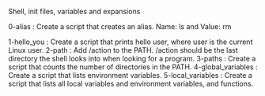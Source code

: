 Shell, init files, variables and expansions

0-alias : Create a script that creates an alias. Name: ls and Value: rm 

1-hello_you : Create a script that prints hello user, where user is the current Linux user.
2-path : Add /action to the PATH. /action should be the last directory the shell looks into when looking for a program.
3-paths : Create a script that counts the number of directories in the PATH.
4-global_variables : Create a script that lists environment variables.
5-local_variables : Create a script that lists all local variables and environment variables, and functions.
